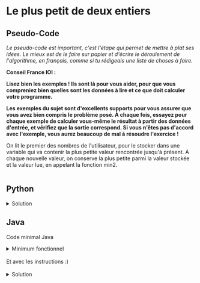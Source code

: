 # Le plus petit de deux entiers

## Pseudo-Code

_Le pseudo-code est important, c'est l'étape qui permet de mettre à plat ses idées. Le mieux est de le faire sur papier et d'écrire le déroulement de l'algorithme, en français, comme si tu rédigeais une liste de choses à faire._

**Conseil France IOI :**

**Lisez bien les exemples ! Ils sont là pour vous aider, pour que vous compreniez bien quelles sont les données à lire et ce que doit calculer votre programme.**

**Les exemples du sujet sont d'excellents supports pour vous assurer que vous avez bien compris le problème posé. À chaque fois, essayez pour chaque exemple de calculer vous-même le résultat à partir des données d'entrée, et vérifiez que la sortie correspond. Si vous n'êtes pas d'accord avec l'exemple, vous aurez beaucoup de mal à résoudre l'exercice !**

On lit le premier des nombres de l'utilisateur, pour le stocker dans une variable qui va contenir la plus petite valeur rencontrée jusqu'à présent. À chaque nouvelle valeur, on conserve la plus petite parmi la valeur stockée et la valeur lue, en appelant la fonction min2. 

```

```

## Python

<details>
  <summary>Solution</summary>

```Python
def min2(val1, val2):
   if val1 < val2:
      return val1
   else:
      return val2
valMin = int(input())
for iVal in range(9):
   valMin = min2(valMin, int(input()))
print(valMin)
```

</details>

## Java

Code minimal Java

<details>
  <summary>Minimum fonctionnel</summary>

```Java
  class Main {
    public static void main(String[] args) {
      // ton code ici
    }
  }
```

</details>

</br>
Et avec les instructions :)
</br>
</br>

<details>
  <summary>Solution</summary>


```Java
import algorea.Scanner;
class Main {
   static Scanner entrée = new Scanner(System.in);
   static int min2(int a, int b)
   {
      if (a < b)
         return a;
      else
         return b;
   }
   public static void main(String[] args) {
      int valMin = entrée.nextInt();
      for (int iVal = 1; iVal < 10; iVal = iVal + 1) {
         valMin = min2(valMin, entrée.nextInt());
      }
      System.out.println(valMin);
   }
}
```

</details>
